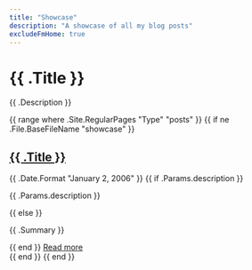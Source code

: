 ```yaml
---
title: "Showcase"
description: "A showcase of all my blog posts"
excludeFmHome: true
---
```


<div class="showcase">
  <h1>{{ .Title }}</h1>
  <p>{{ .Description }}</p>

  <div class="posts-preview">
    {{ range where .Site.RegularPages "Type" "posts" }}
      {{ if ne .File.BaseFileName "showcase" }} <!-- Exclude the showcase file itself -->
        <article class="post-preview">
          <h2><a href="{{ .Permalink }}">{{ .Title }}</a></h2>
          <time datetime="{{ .Date }}">{{ .Date.Format "January 2, 2006" }}</time>
          {{ if .Params.description }}
            <p>{{ .Params.description }}</p>
          {{ else }}
            <p>{{ .Summary }}</p>
          {{ end }}
          <a href="{{ .Permalink }}">Read more</a>
        </article>
      {{ end }}
    {{ end }}
  </div>
</div>
